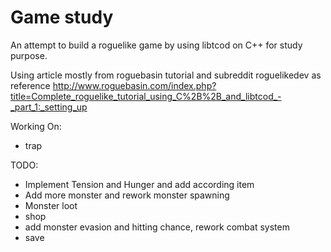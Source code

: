 # Game study

An attempt to build a roguelike game by using libtcod on C++ for study purpose.

Using article mostly from roguebasin tutorial and subreddit roguelikedev as reference
http://www.roguebasin.com/index.php?title=Complete_roguelike_tutorial_using_C%2B%2B_and_libtcod_-_part_1:_setting_up

Working On:
- trap

TODO:
- Implement Tension and Hunger and add according item
- Add more monster and rework monster spawning
- Monster loot
- shop
- add monster evasion and hitting chance, rework combat system
- save
